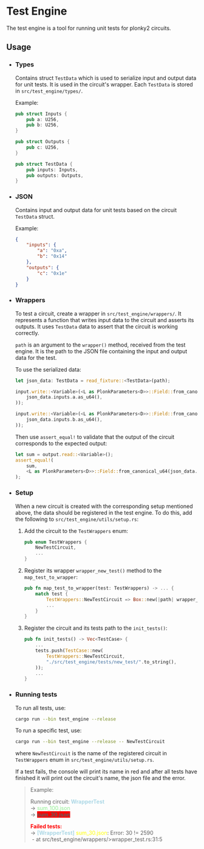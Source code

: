 # Test Engine

The test engine is a tool for running unit tests for plonky2 circuits.

## Usage

- ### Types
    Contains struct `TestData` which is used to serialize input and output data for unit tests. It is used in the circuit's wrapper. Each `TestData` is stored in `src/test_engine/types/`.

    Example:
    ```rust
    pub struct Inputs {
        pub a: U256,
        pub b: U256,
    }

    pub struct Outputs {
        pub c: U256,
    }

    pub struct TestData {
        pub inputs: Inputs,
        pub outputs: Outputs,
    }
    ```


- ### JSON
    Contains input and output data for unit tests based on the circuit `TestData` struct.

    Example:
    ```json
    {
        "inputs": {
            "a": "0xa",
            "b": "0x14"
        },
        "outputs": {
            "c": "0x1e"
        }
    }
    ```

- ### Wrappers
    To test a circuit, create a wrapper in `src/test_engine/wrappers/`. It represents a function that writes input data to the circuit and asserts its outputs. It uses `TestData` data to assert that the circuit is working correctly.

    `path` is an argument to the `wrapper()` method, received from the test engine. It is the path to the JSON file containing the input and output data for the test.

    To use the serialized data:
    ```rust
    let json_data: TestData = read_fixture::<TestData>(path);

    input.write::<Variable>(<L as PlonkParameters<D>>::Field::from_canonical_u64(
        json_data.inputs.a.as_u64(),
    ));

    input.write::<Variable>(<L as PlonkParameters<D>>::Field::from_canonical_u64(
        json_data.inputs.b.as_u64(),
    ));
    ```

    Then use `assert_equal!` to validate that the output of the circuit corresponds to the expected output:
    ```rust
    let sum = output.read::<Variable>();
    assert_equal!(
        sum,
        <L as PlonkParameters<D>>::Field::from_canonical_u64(json_data.outputs.c.as_u64())
    );
    ```

- ### Setup
    When a new circuit is created with the corresponding setup mentioned above, the data should be registered in the test engine. To do this, add the following to `src/test_engine/utils/setup.rs`:

    1. Add the circuit to the `TestWrappers` enum:
        ```rust
        pub enum TestWrappers {
            NewTestCircuit,
            ...
        }
        ```
    2. Register its wrapper `wrapper_new_test()` method to the `map_test_to_wrapper`:
        ```rust
        pub fn map_test_to_wrapper(test: TestWrappers) -> ... {
            match test {
                TestWrappers::NewTestCircuit => Box::new(|path| wrapper_new_test(path.as_str())),
                ...
            }
        }
        ```
    3. Register the circuit and its tests path to the `init_tests()`:
        ```rust
        pub fn init_tests() -> Vec<TestCase> {
            ...
            tests.push(TestCase::new(
                TestWrappers::NewTestCircuit,
                "./src/test_engine/tests/new_test/".to_string(),
            ));
            ...
        }
        ```

- ### Running tests
    To run all tests, use:
    ```sh
    cargo run --bin test_engine --release
    ```

    To run a specific test, use:
    ```sh
    cargo run --bin test_engine --release -- NewTestCircuit
    ```
    where `NewTestCircuit` is the name of the registered circuit in `TestWrappers` enum in `src/test_engine/utils/setup.rs`.

    If a test fails, the console will print its name in red and after all tests have finished it will print out the circuit's name, the json file and the error.

    <style>
        rb { background-color: red; font-weight: bold }
        r { color: red; font-weight: bold }
        b { color: lightblue; font-weight: bold }
        g { color: lightgreen }
        y { color: yellow }
    </style>

    >Example:
    >
    >Running circuit: <b>WrapperTest</b>\
    >-> <g>sum_100.json</g>\
    >-> <rb>sum_30.json</rb>
    >
    ><r>Failed tests:</r>\
    >-> <b>[WrapperTest]</b> <y>sum_30.json</y>: Error: 30 != 2590\
    >&nbsp;\- at src/test_engine/wrappers/>wrapper_test.rs:31:5